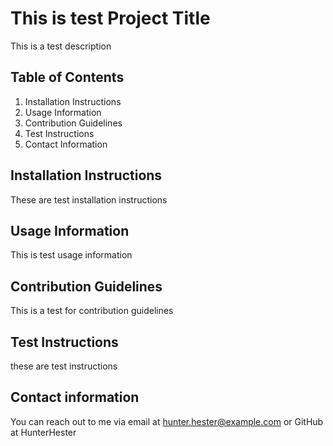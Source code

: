 
  # This is test Project Title
  
  This is a test description

  ## Table of Contents
  
  1. Installation Instructions
  2. Usage Information
  3. Contribution Guidelines
  4. Test Instructions
  5. Contact Information


  ## Installation Instructions
  
  These are test installation instructions


  ## Usage Information

  This is test usage information


  ## Contribution Guidelines

  This is a test for contribution guidelines


  ## Test Instructions

  these are test instructions


  ## Contact information

  You can reach out to me via email at hunter.hester@example.com or GitHub at HunterHester

